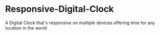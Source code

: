 # Responsive-Digital-Clock
A Digital Clock that's responsive on multiple devices offering time for any location in the world
